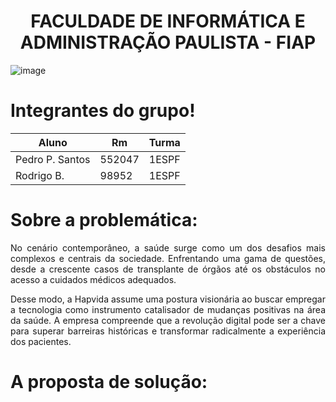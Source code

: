 <h1 align="center">FACULDADE DE INFORMÁTICA E ADMINISTRAÇÃO PAULISTA - FIAP</h1>

![image](https://github.com/PedrodosSantos37/Readme-python/assets/127102850/f8fd7a2a-ab85-49de-93e4-9fb5917dc879)

# Integrantes do grupo!

|       Aluno       |     Rm     |   Turma   |
| ----------------- | ---------- | --------- |
| Pedro P. Santos   |   552047   |   1ESPF   |
| Rodrigo B.        |   98952    |   1ESPF   |

# Sobre a problemática:

<p align='justify'>No cenário contemporâneo, a saúde surge como um dos desafios mais complexos e centrais da sociedade. Enfrentando uma gama de questões, desde a crescente casos de transplante de órgãos até os obstáculos no acesso a cuidados médicos adequados.</p>

<p align='justify'>Desse modo, a Hapvida assume uma postura visionária ao buscar empregar a tecnologia como instrumento catalisador de mudanças positivas na área da saúde. A empresa compreende que a revolução digital pode ser a chave para superar barreiras históricas e transformar radicalmente a experiência dos pacientes.</p>

# A proposta de solução:
